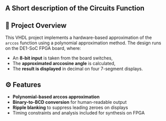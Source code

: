 ## A Short description of the Circuits Function

## 🧠 Project Overview
This VHDL project implements a hardware-based approximation of the `arccos` function using a polynomial approximation method. The design runs on the DE1-SoC FPGA board, where:
- An **8-bit input** is taken from the board switches,
- The **approximated arccosine angle** is calculated,
- The **result is displayed** in decimal on four 7-segment displays.


## ⚙️ Features
- **Polynomial-based arccos approximation**
- **Binary-to-BCD conversion** for human-readable output
- **Ripple blanking** to suppress leading zeroes on displays
- Timing constraints and analysis included for synthesis on FPGA





